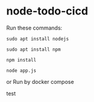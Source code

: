# node-todo-cicd

Run these commands:


`sudo apt install nodejs`


`sudo apt install npm`


`npm install`

`node app.js`

or Run by docker compose 

test

